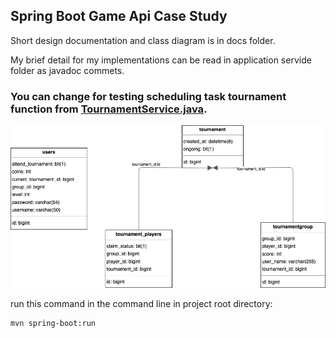## Spring Boot Game Api Case Study

Short design documentation and class diagram is in docs folder.

My brief detail for my implementations can be read in application servide folder
as javadoc commets.

### You can change for testing scheduling task tournament function from [TournamentService.java](src/main/java/com/ensat/services/TournamentService.java).


![usersdb.jpg](docs/usersdb.jpg)


run this command in the command line in project root directory:
```
mvn spring-boot:run
```
